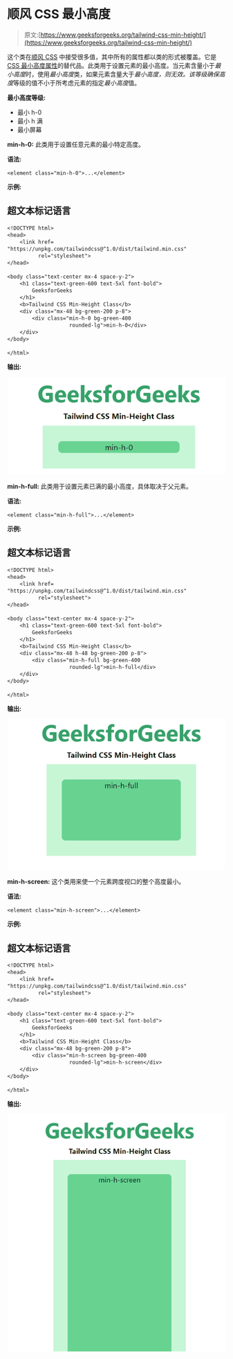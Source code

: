 # 顺风 CSS 最小高度

> 原文:[https://www.geeksforgeeks.org/tailwind-css-min-height/](https://www.geeksforgeeks.org/tailwind-css-min-height/)

这个类在[顺风 CSS](https://www.geeksforgeeks.org/css-tailwind-introduction/) 中接受很多值，其中所有的属性都以类的形式被覆盖。它是 [CSS 最小高度属性](https://www.geeksforgeeks.org/css-min-height-property/)的替代品。此类用于设置元素的最小高度。当元素含量小于*最小高度*时，使用*最小高度*类，如果元素含量大于*最小高度，*则无效。该等级确保*高度*等级的值不小于所考虑元素的指定*最小高度*值。

**最小高度等级:**

*   最小 h-0
*   最小 h 满
*   最小屏幕

**min-h-0:** 此类用于设置任意元素的最小特定高度。

**语法:**

```
<element class="min-h-0">...</element>
```

**示例:**

## 超文本标记语言

```
<!DOCTYPE html> 
<head> 
    <link href=
"https://unpkg.com/tailwindcss@^1.0/dist/tailwind.min.css" 
          rel="stylesheet"> 
</head> 

<body class="text-center mx-4 space-y-2"> 
    <h1 class="text-green-600 text-5xl font-bold">
        GeeksforGeeks
    </h1> 
    <b>Tailwind CSS Min-Height Class</b> 
    <div class="mx-48 bg-green-200 p-8">
        <div class="min-h-0 bg-green-400 
                    rounded-lg">min-h-0</div>
    </div>
</body> 

</html>
```

**输出:**

![](img/3fa44a07759d4f2851ef8274cf0d108b.png)

**min-h-full:** 此类用于设置元素已满的最小高度，具体取决于父元素。

**语法:**

```
<element class="min-h-full">...</element>
```

**示例:**

## 超文本标记语言

```
<!DOCTYPE html> 
<head> 
    <link href=
"https://unpkg.com/tailwindcss@^1.0/dist/tailwind.min.css" 
          rel="stylesheet"> 
</head> 

<body class="text-center mx-4 space-y-2"> 
    <h1 class="text-green-600 text-5xl font-bold">
        GeeksforGeeks
    </h1> 
    <b>Tailwind CSS Min-Height Class</b> 
    <div class="mx-48 h-48 bg-green-200 p-8">
        <div class="min-h-full bg-green-400 
                    rounded-lg">min-h-full</div>
    </div>
</body> 

</html>
```

**输出:**

![](img/9c35db96c914a3a35558e4232674859c.png)

**min-h-screen:** 这个类用来使一个元素跨度视口的整个高度最小。

**语法:**

```
<element class="min-h-screen">...</element>
```

**示例:**

## 超文本标记语言

```
<!DOCTYPE html> 
<head> 
    <link href=
"https://unpkg.com/tailwindcss@^1.0/dist/tailwind.min.css" 
          rel="stylesheet"> 
</head> 

<body class="text-center mx-4 space-y-2"> 
    <h1 class="text-green-600 text-5xl font-bold">
        GeeksforGeeks
    </h1> 
    <b>Tailwind CSS Min-Height Class</b> 
    <div class="mx-48 bg-green-200 p-8">
        <div class="min-h-screen bg-green-400 
                    rounded-lg">min-h-screen</div>
    </div>
</body> 

</html>
```

**输出:**

![](img/3ecf8f9324356c6bdfe58edb938470c2.png)